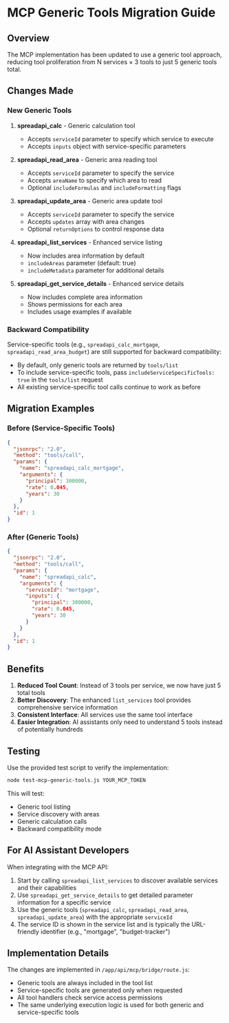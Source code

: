# MCP Generic Tools Migration Guide

## Overview

The MCP implementation has been updated to use a generic tool approach, reducing tool proliferation from N services × 3 tools to just 5 generic tools total.

## Changes Made

### New Generic Tools

1. **spreadapi_calc** - Generic calculation tool
   - Accepts `serviceId` parameter to specify which service to execute
   - Accepts `inputs` object with service-specific parameters

2. **spreadapi_read_area** - Generic area reading tool
   - Accepts `serviceId` parameter to specify the service
   - Accepts `areaName` to specify which area to read
   - Optional `includeFormulas` and `includeFormatting` flags

3. **spreadapi_update_area** - Generic area update tool
   - Accepts `serviceId` parameter to specify the service
   - Accepts `updates` array with area changes
   - Optional `returnOptions` to control response data

4. **spreadapi_list_services** - Enhanced service listing
   - Now includes area information by default
   - `includeAreas` parameter (default: true)
   - `includeMetadata` parameter for additional details

5. **spreadapi_get_service_details** - Enhanced service details
   - Now includes complete area information
   - Shows permissions for each area
   - Includes usage examples if available

### Backward Compatibility

Service-specific tools (e.g., `spreadapi_calc_mortgage`, `spreadapi_read_area_budget`) are still supported for backward compatibility:

- By default, only generic tools are returned by `tools/list`
- To include service-specific tools, pass `includeServiceSpecificTools: true` in the `tools/list` request
- All existing service-specific tool calls continue to work as before

## Migration Examples

### Before (Service-Specific Tools)
```json
{
  "jsonrpc": "2.0",
  "method": "tools/call",
  "params": {
    "name": "spreadapi_calc_mortgage",
    "arguments": {
      "principal": 300000,
      "rate": 0.045,
      "years": 30
    }
  },
  "id": 1
}
```

### After (Generic Tools)
```json
{
  "jsonrpc": "2.0",
  "method": "tools/call",
  "params": {
    "name": "spreadapi_calc",
    "arguments": {
      "serviceId": "mortgage",
      "inputs": {
        "principal": 300000,
        "rate": 0.045,
        "years": 30
      }
    }
  },
  "id": 1
}
```

## Benefits

1. **Reduced Tool Count**: Instead of 3 tools per service, we now have just 5 total tools
2. **Better Discovery**: The enhanced `list_services` tool provides comprehensive service information
3. **Consistent Interface**: All services use the same tool interface
4. **Easier Integration**: AI assistants only need to understand 5 tools instead of potentially hundreds

## Testing

Use the provided test script to verify the implementation:

```bash
node test-mcp-generic-tools.js YOUR_MCP_TOKEN
```

This will test:
- Generic tool listing
- Service discovery with areas
- Generic calculation calls
- Backward compatibility mode

## For AI Assistant Developers

When integrating with the MCP API:

1. Start by calling `spreadapi_list_services` to discover available services and their capabilities
2. Use `spreadapi_get_service_details` to get detailed parameter information for a specific service
3. Use the generic tools (`spreadapi_calc`, `spreadapi_read_area`, `spreadapi_update_area`) with the appropriate `serviceId`
4. The service ID is shown in the service list and is typically the URL-friendly identifier (e.g., "mortgage", "budget-tracker")

## Implementation Details

The changes are implemented in `/app/api/mcp/bridge/route.js`:

- Generic tools are always included in the tool list
- Service-specific tools are generated only when requested
- All tool handlers check service access permissions
- The same underlying execution logic is used for both generic and service-specific tools